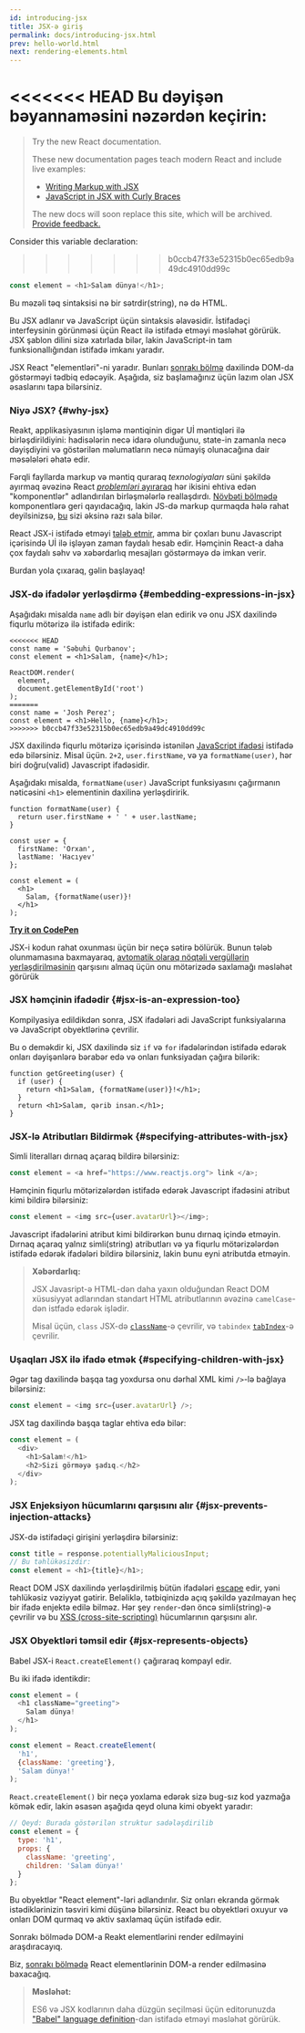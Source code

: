 ```yaml
---
id: introducing-jsx
title: JSX-ə giriş
permalink: docs/introducing-jsx.html
prev: hello-world.html
next: rendering-elements.html
---
```


<<<<<<< HEAD
Bu dəyişən bəyannaməsini nəzərdən keçirin:
=======
> Try the new React documentation.
> 
> These new documentation pages teach modern React and include live examples:
>
> - [Writing Markup with JSX](https://beta.reactjs.org/learn/writing-markup-with-jsx)
> - [JavaScript in JSX with Curly Braces](https://beta.reactjs.org/learn/javascript-in-jsx-with-curly-braces)
>
> The new docs will soon replace this site, which will be archived. [Provide feedback.](https://github.com/reactjs/reactjs.org/issues/3308)

Consider this variable declaration:
>>>>>>> b0ccb47f33e52315b0ec65edb9a49dc4910dd99c

```js
const element = <h1>Salam dünya!</h1>;
```

Bu məzəli təq sintaksisi nə bir sətrdir(string), nə də HTML.

Bu JSX adlanır və JavaScript üçün sintaksis əlavəsidir. İstifadəçi interfeysinin görünməsi üçün React ilə istifadə etməyi məsləhət görürük. JSX şablon dilini sizə xatırlada bilər, lakin JavaScript-in tam funksionallığından istifadə imkanı yaradır.

JSX React "elementləri"-ni yaradır. Bunları [sonrakı bölmə](/docs/rendering-elements.html) daxilində DOM-da göstərməyi tədbiq edəcəyik. Aşağıda, siz başlamağınız üçün lazım olan JSX əsaslarını tapa bilərsiniz.

### Niyə JSX? {#why-jsx}

Reakt, applikasiyasının işləmə məntiqinin digər Uİ məntiqləri ilə birləşdirildiyini: hadisələrin necə idarə olunduğunu, state-in zamanla necə dəyişdiyini və göstərilən məlumatların necə nümayiş olunacağına dair məsələləri əhatə edir.

Fərqli fayllarda markup və məntiq quraraq *texnologiyaları* süni şəkildə ayırmaq əvəzinə React [*problemləri* ayıraraq](https://en.wikipedia.org/wiki/Separation_of_concerns) hər ikisini ehtiva edən "komponentlər" adlandırılan birləşmələrlə reallaşdırdı. [Növbəti bölmədə](/docs/components-and-props.html) komponentlərə geri qayıdacağıq, lakin JS-də markup qurmaqda hələ rahat deyilsinizsə, [bu](https://www.youtube.com/watch?v=x7cQ3mrcKaY) sizi əksinə razı sala bilər.

React JSX-i istifadə etməyi [tələb etmir](/docs/react-without-jsx.html), amma bir çoxları bunu Javascript içərisində Uİ ilə işləyən zaman faydalı hesab edir. Həmçinin React-a daha çox faydalı səhv və xəbərdarlıq mesajları göstərməyə də imkan verir. 

Burdan yola çıxaraq, gəlin başlayaq!

### JSX-də ifadələr yerləşdirmə {#embedding-expressions-in-jsx}

Aşağıdakı misalda `name` adlı bir dəyişən elan edirik və onu JSX daxilində fiqurlu mötərizə ilə istifadə edirik:

```js{1,2}
<<<<<<< HEAD
const name = 'Səbuhi Qurbanov';
const element = <h1>Salam, {name}</h1>;

ReactDOM.render(
  element,
  document.getElementById('root')
);
=======
const name = 'Josh Perez';
const element = <h1>Hello, {name}</h1>;
>>>>>>> b0ccb47f33e52315b0ec65edb9a49dc4910dd99c
```

JSX daxilində fiqurlu mötərizə içərisində istənilən [JavaScript ifadəsi](https://developer.mozilla.org/en-US/docs/Web/JavaScript/Guide/Expressions_and_Operators#Expressions) istifadə edə bilərsiniz. Misal üçün. `2+2`, `user.firstName`, və ya `formatName(user)`, hər biri doğru(valid) Javascript ifadəsidir.

Aşağıdakı misalda, `formatName(user)` JavaScript funksiyasını çağırmanın nəticəsini `<h1>` elementinin daxilinə yerləşdiririk.

```js{12}
function formatName(user) {
  return user.firstName + ' ' + user.lastName;
}

const user = {
  firstName: 'Orxan',
  lastName: 'Hacıyev'
};

const element = (
  <h1>
    Salam, {formatName(user)}!
  </h1>
);
```

**[Try it on CodePen](https://codepen.io/gaearon/pen/PGEjdG?editors=1010)**

JSX-i kodun rahat oxunması üçün bir neçə sətirə bölürük. Bunun tələb olunmamasına baxmayaraq, [avtomatik olaraq nöqtəli vergüllərin yerləşdirilməsinin](https://stackoverflow.com/q/2846283) qarşısını almaq üçün onu mötərizədə saxlamağı məsləhət görürük

### JSX həmçinin ifadədir {#jsx-is-an-expression-too}

Kompilyasiya edildikdən sonra, JSX ifadələri adi JavaScript funksiyalarına və JavaScript obyektlərinə çevrilir.

Bu o deməkdir ki, JSX daxilində siz `if` və `for` ifadələrindən istifadə edərək onları dəyişənlərə bərabər edə və onları funksiyadan çağıra bilərik:

```js{3,5}
function getGreeting(user) {
  if (user) {
    return <h1>Salam, {formatName(user)}!</h1>;
  }
  return <h1>Salam, qərib insan.</h1>;
}
```

### JSX-lə Atributları Bildirmək {#specifying-attributes-with-jsx}

Simli literalları dırnaq açaraq bildirə bilərsiniz: 

```js
const element = <a href="https://www.reactjs.org"> link </a>;
```

Həmçinin fiqurlu mötərizələrdən istifadə edərək Javascript ifadəsini atribut kimi bildirə bilərsiniz:

```js
const element = <img src={user.avatarUrl}></img>;
```

Javascript ifadələrini atribut kimi bildirərkən bunu dırnaq içində etməyin. Dırnaq açaraq yalnız simli(string) atributları və ya fiqurlu mötərizələrdən istifadə edərək ifadələri bildirə bilərsiniz, lakin bunu eyni atributda etməyin.

>**Xəbərdarlıq:**
>
>JSX Javasript-ə HTML-dən daha yaxın olduğundan React DOM xüsusiyyət adlarından standart HTML atributlarının əvəzinə `camelCase`-dən istfadə edərək işlədir.
>
>Misal üçün, `class` JSX-də [`className`](https://developer.mozilla.org/en-US/docs/Web/API/Element/className)-ə çevrilir, və `tabindex` [`tabIndex`](https://developer.mozilla.org/en-US/docs/Web/API/HTMLElement/tabIndex)-ə çevrilir.

### Uşaqları JSX ilə ifadə etmək {#specifying-children-with-jsx}

Əgər tag daxilində başqa tag yoxdursa onu dərhal XML kimi `/>`-lə bağlaya bilərsiniz:

```js
const element = <img src={user.avatarUrl} />;
```


JSX tag daxilində başqa taglar ehtiva edə bilər:

```js
const element = (
  <div>
    <h1>Salam!</h1>
    <h2>Sizi görməyə şadıq.</h2>
  </div>
);
```

### JSX Enjeksiyon hücumlarını qarşısını alır {#jsx-prevents-injection-attacks}

JSX-də istifadəçi girişini yerləşdirə bilərsiniz:

```js
const title = response.potentiallyMaliciousInput;
// Bu təhlükəsizdir:
const element = <h1>{title}</h1>;
```

React DOM JSX daxilində yerləşdirilmiş bütün ifadələri [escape](https://stackoverflow.com/questions/7381974/which-characters-need-to-be-escaped-on-html) edir, yəni təhlükəsiz vəziyyət gətirir. Beləliklə, tətbiqinizdə açıq şəkildə yazılmayan heç bir ifadə enjektə edilə bilməz. Hər şey `render`-dən öncə simli(string)-ə çevrilir və bu [XSS (cross-site-scripting)](https://en.wikipedia.org/wiki/Cross-site_scripting) hücumlarının qarşısını alır.

### JSX Obyektləri təmsil edir {#jsx-represents-objects}

Babel JSX-i `React.createElement()` çağıraraq kompayl edir.

Bu iki ifadə identikdir:

```js
const element = (
  <h1 className="greeting">
    Salam dünya!
  </h1>
);
```

```js
const element = React.createElement(
  'h1',
  {className: 'greeting'},
  'Salam dünya!'
);
```

`React.createElement()` bir neçə yoxlama edərək sizə bug-sız kod yazmağa kömək edir, lakin əsasən aşağıda qeyd oluna kimi obyekt yaradır:

```js
// Qeyd: Burada göstərilən struktur sadələşdirilib
const element = {
  type: 'h1',
  props: {
    className: 'greeting',
    children: 'Salam dünya!'
  }
};
```

Bu obyektlər "React element"-ləri adlandırılır. Siz onları ekranda görmək istədiklərinizin təsviri kimi düşünə bilərsiniz. React bu obyektləri oxuyur və onları DOM qurmaq və aktiv saxlamaq üçün istifadə edir.

Sonrakı bölmədə DOM-a Reakt elementlərini render edilməyini araşdıracayıq.

Biz, [sonrakı bölmədə](/docs/rendering-elements.html) React elementlərinin DOM-a render edilməsinə baxacağıq. 

>**Məsləhət:**
>
>ES6 və JSX kodlarının daha düzgün seçilməsi üçün editorunuzda ["Babel" language definition](https://babeljs.io/docs/en/next/editors)-dan istifadə etməyi məsləhət görürük.
